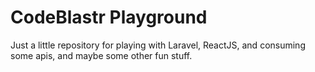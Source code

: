 # CodeBlastr Playground

Just a little repository for playing with Laravel, ReactJS, and consuming some apis, and maybe some other fun stuff.
